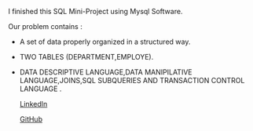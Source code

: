 I finished this SQL Mini-Project using Mysql Software.

 Our problem contains : 
* A set of data properly organized in a structured way.
* TWO TABLES (DEPARTMENT,EMPLOYE).
* DATA DESCRIPTIVE LANGUAGE,DATA MANIPILATIVE LANGUAGE,JOINS,SQL SUBQUERIES AND TRANSACTION CONTROL LANGUAGE .
   
   [LinkedIn](https://www.linkedin.com/in/younes-nache-868a32239)
   
   [GitHub](https://github.com/NacheYounes)
